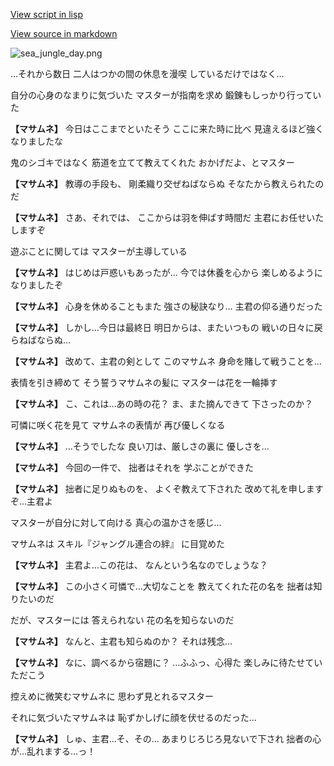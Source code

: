[View script in lisp](../scripts/210011104.txt)

[View source in markdown](210011104.md)

![sea_jungle_day.png](../images/backgrounds/sea_jungle_day.png)

…それから数日
二人はつかの間の休息を漫喫
しているだけではなく…

自分の心身のなまりに気づいた
マスターが指南を求め
鍛錬もしっかり行っていた

**【マサムネ】**
今日はここまでといたそう
ここに来た時に比べ
見違えるほど強くなりましたな

鬼のシゴキではなく
筋道を立てて教えてくれた
おかげだよ、とマスター

**【マサムネ】**
教導の手段も、
剛柔織り交ぜねばならぬ
そなたから教えられたのだ

**【マサムネ】**
さあ、それでは、
ここからは羽を伸ばす時間だ
主君にお任せいたしますぞ

遊ぶことに関しては
マスターが主導している

**【マサムネ】**
はじめは戸惑いもあったが…
今では休養を心から
楽しめるようになりましたぞ

**【マサムネ】**
心身を休めることもまた
強さの秘訣なり…
主君の仰る通りだった

**【マサムネ】**
しかし…今日は最終日
明日からは、またいつもの
戦いの日々に戻らねばならぬ…

**【マサムネ】**
改めて、主君の剣として
このマサムネ
身命を賭して戦うことを…

表情を引き締めて
そう誓うマサムネの髪に
マスターは花を一輪挿す

**【マサムネ】**
こ、これは…あの時の花？
ま、また摘んできて
下さったのか？

可憐に咲く花を見て
マサムネの表情が
再び優しくなる

**【マサムネ】**
…そうでしたな
良い刀は、厳しさの裏に
優しさを…

**【マサムネ】**
今回の一件で、
拙者はそれを
学ぶことができた

**【マサムネ】**
拙者に足りぬものを、
よくぞ教えて下された
改めて礼を申しますぞ…主君よ

マスターが自分に対して向ける
真心の温かさを感じ…

マサムネは
スキル『ジャングル連合の絆』
に目覚めた

**【マサムネ】**
主君よ…この花は、
なんという名なのでしょうな？

**【マサムネ】**
この小さく可憐で…大切なことを
教えてくれた花の名を
拙者は知りたいのだ

だが、マスターには
答えられない
花の名を知らないのだ

**【マサムネ】**
なんと、主君も知らぬのか？
それは残念…

**【マサムネ】**
なに、調べるから宿題に？
…ふふっ、心得た
楽しみに待たせていただこう

控えめに微笑むマサムネに
思わず見とれるマスター

それに気づいたマサムネは
恥ずかしげに顔を伏せるのだった…

**【マサムネ】**
しゅ、主君…そ、その…
あまりじろじろ見ないで下され
拙者の心が…乱れまする…っ！
